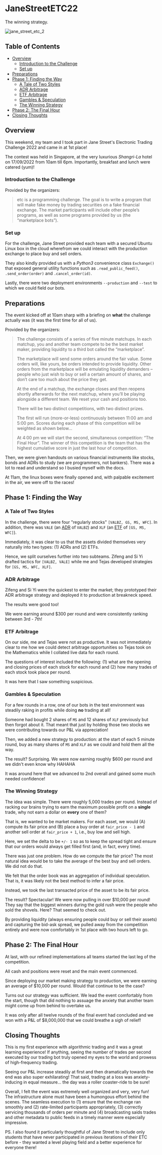 # JaneStreetETC22

The winning strategy.

![jane_street_etc_2](https://user-images.githubusercontent.com/42400406/190888314-15209690-4a9d-4da1-a4e5-da077f6ef287.jpg)

## Table of Contents

- [Overview](#overview)
    - [Introduction to the Challenge](#introduction-to-the-challenge)
    - [Set up](#set-up)
- [Preparations](#preparations)
- [Phase 1: Finding the Way](#phase-1-finding-the-way)
    - [A Tale of Two Styles](#a-tale-of-two-styles)
    - [ADR Arbitrage](#adr-arbitrage)
    - [ETF Arbitrage](#etf-arbitrage)
    - [Gambles & Speculation](#gambles-speculation)
    - [The Winning Strategy](#the-winning-strategy)
- [Phase 2: The Final Hour](#phase-2-the-final-hour)
- [Closing Thoughts](#closing-thoughts)

## Overview

This weekend, my team and I took part in Jane Street's Electronic Trading Challenge 2022 and came in at 1st place!

The contest was held in Singapore, at the very luxurious *Shangri-La* hotel on 17/09/2022 from 10am till 6pm. Importantly, breakfast and lunch were catered (yum)!

### Introduction to the Challenge

Provided by the organizers:

> etc is a programming challenge. The goal is to write a program that will make fake money by trading securities on a fake financial exchange. The market participants will include other people’s programs, as well as some programs provided by us (the “marketplace bots”).

### Set up

For the challenge, Jane Street provided each team with a secured Ubuntu Linux box in the cloud wherefrom we could interact with the production exchange to place buy and sell orders.

They also kindly provided us with a *Python3* convenience class `Exchange()`  that exposed general utility functions such as `.read_public_feed()`, `.send_order(order)` and `.cancel_order(id)`.

Lastly, there were two deployment environments `--production` and `--test` to which we could field our bots.

## Preparations

The event kicked off at 10am sharp with a briefing on **what** the challenge actually was (it was the first time for all of us).

Provided by the organizers:

> The challenge consists of a series of five minute matchups. In each matchup, you and another team compete to be the best market maker, providing liquidity to a third bot called the “marketplace”.
>
> The marketplace will send some orders around the fair value. Some orders will, like yours, be orders intended to provide liquidity. Other orders from the marketplace will be emulating liquidity demanders – people who just wish to buy or sell a certain amount of shares, and don’t care too much about the price they get.
>
> At the end of a matchup, the exchange closes and then reopens shortly afterwards for the next matchup, where you’ll be playing alongside a different team. We reset your cash and positions too.
>
> There will be two distinct competitions, with two distinct prizes.
>
> The first will run (more-or-less) continuously between 11:00 am and 5:00 pm. Scores during each phase of this competition will be weighted as shown below...
>
> At 4:00 pm we will start the second, simultaneous competition: “The Final Hour”. The winner of this competition is the team that has the highest cumulative score in just the last hour of competition.

Then, we were given handouts on various financial instruments like stocks, bonds and ADRs to study (we are programmers, not bankers). There was a lot to read and understand so I busied myself with the docs.

At 11am, the linux boxes were finally opened and, with palpable excitement in the air, we were off to the races!

## Phase 1: Finding the Way


### A Tale of Two Styles

In the challenge, there were four "regularly stocks" `[VALBZ, GS, MS, WFC]`. In addition, there was `VALE` (an [ADR](https://www.investopedia.com/terms/a/adr.asp) of `VALBZ`) and `XLF` (an [ETF](https://www.investopedia.com/terms/e/etf.asp) of `[GS, MS, WFC]`).

Immediately, it was clear to us that the assets divided themselves very naturally into two types: (1) ADRs and (2) ETFs.

Hence, we split ourselves further into two subteams. Zifeng and Si Yi drafted tactics for `[VALBZ, VALE]` while me and Tejas developed strategies for `[GS, MS, WFC, XLF]`.

### ADR Arbitrage

Zifeng and Si Yi were the quickest to enter the market; they prototyped their ADR arbitrage strategy and deployed it to production at breakneck speed.

The results were good too!

We were earning around $300 per round and were consistently ranking between 3rd - 7th!

### ETF Arbitrage

On our side, me and Tejas were not as productive. It was not immediately clear to me how we could detect arbitrage opportunities so Tejas took on the Mathematics while I collated live data for each round.

The questions of interest included the following: (1) what are the opening and closing prices of each stock for each round and (2) how many trades of each stock took place per round.

It was here that I saw something suspicious.

### Gambles & Speculation

For a few rounds in a row, one of our bots in the test environment was steadily raking in profits while doing **no** trading at all!

Someone had bought 2 shares of `MS` and 12 shares of `XLF` previously but then forgot about it. That meant that just by holding those two stocks we were contributing towards our P&L via appreciation!

Then, we added a new strategy to production: at the start of each 5 minute round, buy as many shares of `MS` and `XLF` as we could and hold them all the way.

The result? Surprising. We were now earning roughly $600 per round and we didn't even know why HAHAHA

It was around here that we advanced to 2nd overall and gained some much needed confidence!

### The Winning Strategy

The idea was simple. There were roughly 5,000 trades per round. Instead of racking our brains trying to earn the maximum possible profit on a **single** trade, why not earn a dollar on **every** one of them?

That is, we wanted to be market makers. For each asset, we would (A) compute its fair price and (B) place a buy order at `fair_price - 1` and another sell order at `fair_price + 1`, i.e., buy low and sell high.

Here, we set the delta to be `+/- 1` so as to keep the spread tight and ensure that our orders would always get filled first (and, in fact, every time).

There was just one problem. How do we compute the fair price? The most natural idea would be to take the average of the best buy and sell orders. We did not do that.

We felt that the order book was an aggregation of individual speculation. That is, it was likely not the best method to infer a fair price.

Instead, we took the last transacted price of the asset to be its fair price.

The result? Spectacular! We were now pulling in over $10,000 per round! They say that the biggest winners during the gold rush were the people who sold the shovels. Here? That seemed to check out.

By providing liquidity (always ensuring people could buy or sell their assets) and capturing the bid-ask spread, we pulled away from the competition entirely and were now comfortably in 1st place with two hours left to go.

## Phase 2: The Final Hour

At last, with our refined implementations all teams started the last leg of the competition.

All cash and positions were reset and the main event commenced.

Since deploying our market making strategy to production, we were earning an average of $10,000 per round. Would that continue to be the case?

Turns out our strategy was sufficient. We lead the event comfortably from the start, though that did nothing to assuage the anxiety that another team might come up from behind to overtake us.

It was only after all twelve rounds of the final event had concluded and we won with a P&L of $8,000,000 that we could breathe a sigh of relief!

## Closing Thoughts

This is my first experience with algorithmic trading and it was a great learning experience! If anything, seeing the number of trades per second executed by our trading bot truly opened my eyes to the world and prowess of high-frequency trading.

Seeing our P&L increase steadily at first and then dramatically towards the end was also super exhilarating! That said, trading at a loss was anxiety-inducing in equal measure... the day was a roller coaster-ride to be sure!

Overall, I felt the event was extremely well organized and very, very fun! The infrastructure alone must have been a humongous effort behind the scenes. The seamless execution to (1) ensure that the exchange ran smoothly and (2) rate-limited participants appropriately, (3) correctly servicing thousands of orders per minute and (4) broadcasting saids trades and other metadata to public feeds in a timely manner were especially impressive.

PS. I also found it particularly thoughtful of Jane Street to include only students that have never participated in previous iterations of their ETC before - they wanted a level playing field and a better experience for everyone there!
